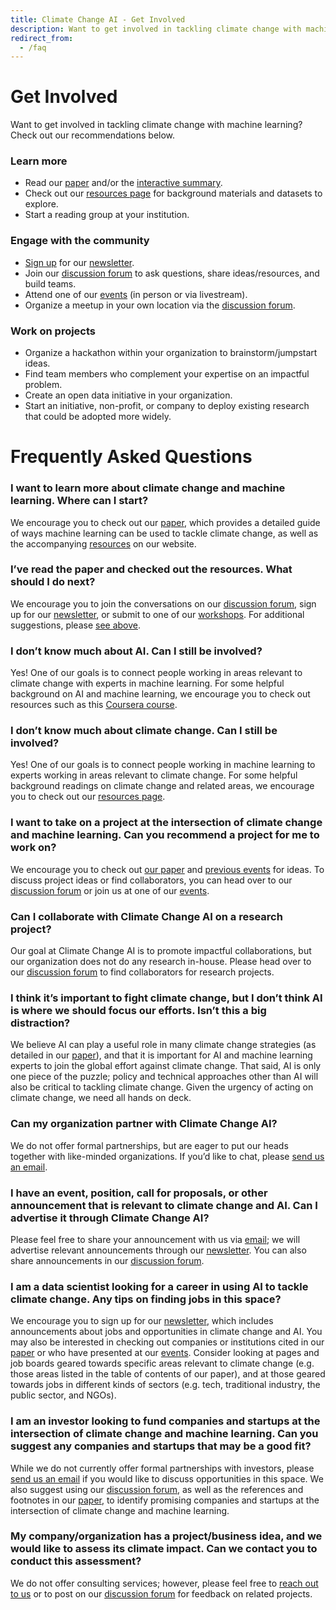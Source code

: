 ```yaml
---
title: Climate Change AI - Get Involved
description: Want to get involved in tackling climate change with machine learning? Check out our recommendations below.
redirect_from:
  - /faq
---
```


# Get Involved

Want to get involved in tackling climate change with machine learning? Check out our recommendations below.

### Learn more
* Read our <a href="{{ site.paper_url }}" target="_blank">paper</a> and/or the <a href="/summaries" target="_blank">interactive summary</a>.
* Check out our <a href="/resources" target="_blank">resources page</a> for background materials and datasets to explore.
* Start a reading group at your institution.

### Engage with the community
* <a href="/mailing_list" target="_blank">Sign up</a> for our <a href="/newsletter" target="_blank">newsletter</a>.
* Join our <a href="{{ site.forum_url }}" target="_blank">discussion forum</a> to ask questions, share ideas/resources, and build teams.
* Attend one of our <a href="/events" target="_blank">events</a> (in person or via livestream).
* Organize a meetup in your own location via the <a href="{{ site.forum_url }}" target="_blank">discussion forum</a>.

### Work on projects
* Organize a hackathon within your organization to brainstorm/jumpstart ideas.
* Find team members who complement your expertise on an impactful problem.
* Create an open data initiative in your organization.
* Start an initiative, non-profit, or company to deploy existing research that could be adopted more widely.

# Frequently Asked Questions

### I want to learn more about climate change and machine learning. Where can I start?
We encourage you to check out our <a href="{{ site.paper_url }}" target="_blank">paper</a>, which provides a detailed guide of ways machine learning can be used to tackle climate change, as well as the accompanying [resources](/resources) on our website.

### I’ve read the paper and checked out the resources. What should I do next?
We encourage you to join the conversations on our <a href="{{ site.forum_url }}" target="_blank">discussion forum</a>, sign up for our [newsletter](/newsletter), or submit to one of our [workshops](/events). For additional suggestions, please [see above](#get-involved).

### I don’t know much about AI. Can I still be involved?
Yes! One of our goals is to connect people working in areas relevant to climate change with experts in machine learning. For some helpful background on AI and machine learning, we encourage you to check out resources such as this <a href="https://www.coursera.org/learn/machine-learning" target="_blank">Coursera course</a>.

### I don’t know much about climate change. Can I still be involved?
Yes! One of our goals is to connect people working in machine learning to experts working in areas relevant to climate change. For some helpful background readings on climate change and related areas, we encourage you to check out our [resources page](/resources).

### I want to take on a project at the intersection of climate change and machine learning. Can you recommend a project for me to work on?
We encourage you to check out <a href="{{ site.paper_url }}" target="_blank">our paper</a> and [previous events](/events#past-events) for ideas. To discuss project ideas or find collaborators, you can head over to our <a href="{{ site.forum_url }}" target="_blank">discussion forum</a> or join us at one of our [events](/events).

### Can I collaborate with Climate Change AI on a research project?
Our goal at Climate Change AI is to promote impactful collaborations, but our organization does not do any research in-house. Please head over to our <a href="{{ site.forum_url }}" target="_blank">discussion forum</a> to find collaborators for research projects.

### I think it’s important to fight climate change, but I don’t think AI is where we should focus our efforts. Isn’t this a big distraction?
We believe AI can play a useful role in many climate change strategies (as detailed in our <a href="{{ site.paper_url }}" target="_blank">paper</a>), and that it is important for AI and machine learning experts to join the global effort against climate change. That said, AI is only one piece of the puzzle; policy and technical approaches other than AI will also be critical to tackling climate change. Given the urgency of acting on climate change, we need all hands on deck.

### Can my organization partner with Climate Change AI?
We do not offer formal partnerships, but are eager to put our heads together with like-minded organizations. If you’d like to chat, please [send us an email](mailto:info@climatechange.ai).

### I have an event, position, call for proposals, or other announcement that is relevant to climate change and AI. Can I advertise it through Climate Change AI? 
 Please feel free to share your announcement with us via [email](mailto:info@climatechange.ai); we will advertise relevant announcements through our [newsletter](/newsletter). You can also share announcements in our <a href="{{ site.forum_url }}" target="_blank">discussion forum</a>.

### I am a data scientist looking for a career in using AI to tackle climate change. Any tips on finding jobs in this space?
 We encourage you to sign up for our [newsletter](/newsletter), which includes announcements about jobs and opportunities in climate change and AI. You may also be interested in checking out companies or institutions cited in our <a href="{{ site.paper_url }}" target="_blank">paper</a> or who have presented at our [events](/events). Consider looking at pages and job boards geared towards specific areas relevant to climate change (e.g. those areas listed in the table of contents of our paper), and at those geared towards jobs in different kinds of sectors (e.g. tech, traditional industry, the public sector, and NGOs).

### I am an investor looking to fund companies and startups at the intersection of climate change and machine learning.  Can you suggest any companies and startups that may be a good fit?
While we do not currently offer formal partnerships with investors, please [send us an email](mailto:info@climatechange.ai) if you would like to discuss opportunities in this space. We also suggest using our <a href="{{ site.forum_url }}" target="_blank">discussion forum</a>, as well as the references and footnotes in our <a href="{{ site.paper_url }}" target="_blank">paper</a>, to identify promising companies and startups at the intersection of climate change and machine learning.

### My company/organization has a project/business idea, and we would like to assess its climate impact. Can we contact you to conduct this assessment?
We do not offer consulting services; however, please feel free to [reach out to us](mailto:info@climatechange.ai) or to post on our <a href="{{ site.forum_url }}" target="_blank">discussion forum</a> for feedback on related projects.
